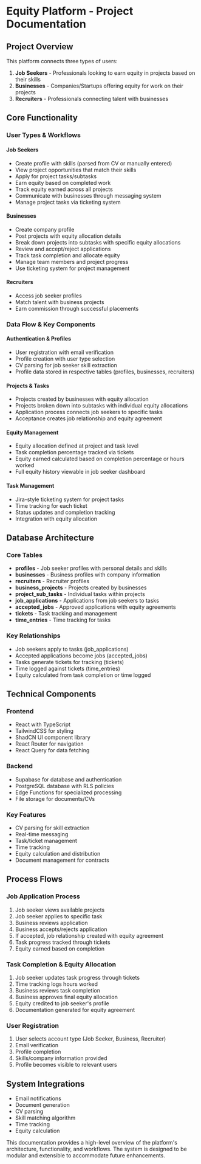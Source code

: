 
# Equity Platform - Project Documentation

## Project Overview

This platform connects three types of users:

1. **Job Seekers** - Professionals looking to earn equity in projects based on their skills
2. **Businesses** - Companies/Startups offering equity for work on their projects
3. **Recruiters** - Professionals connecting talent with businesses

## Core Functionality

### User Types & Workflows

#### Job Seekers
- Create profile with skills (parsed from CV or manually entered)
- View project opportunities that match their skills
- Apply for project tasks/subtasks
- Earn equity based on completed work
- Track equity earned across all projects
- Communicate with businesses through messaging system
- Manage project tasks via ticketing system

#### Businesses
- Create company profile
- Post projects with equity allocation details
- Break down projects into subtasks with specific equity allocations
- Review and accept/reject applications
- Track task completion and allocate equity
- Manage team members and project progress
- Use ticketing system for project management

#### Recruiters
- Access job seeker profiles
- Match talent with business projects
- Earn commission through successful placements

### Data Flow & Key Components

#### Authentication & Profiles
- User registration with email verification
- Profile creation with user type selection
- CV parsing for job seeker skill extraction
- Profile data stored in respective tables (profiles, businesses, recruiters)

#### Projects & Tasks
- Projects created by businesses with equity allocation
- Projects broken down into subtasks with individual equity allocations
- Application process connects job seekers to specific tasks
- Acceptance creates job relationship and equity agreement

#### Equity Management
- Equity allocation defined at project and task level
- Task completion percentage tracked via tickets
- Equity earned calculated based on completion percentage or hours worked
- Full equity history viewable in job seeker dashboard

#### Task Management
- Jira-style ticketing system for project tasks
- Time tracking for each ticket
- Status updates and completion tracking
- Integration with equity allocation

## Database Architecture

### Core Tables
- **profiles** - Job seeker profiles with personal details and skills
- **businesses** - Business profiles with company information
- **recruiters** - Recruiter profiles
- **business_projects** - Projects created by businesses
- **project_sub_tasks** - Individual tasks within projects
- **job_applications** - Applications from job seekers to tasks
- **accepted_jobs** - Approved applications with equity agreements
- **tickets** - Task tracking and management
- **time_entries** - Time tracking for tasks

### Key Relationships
- Job seekers apply to tasks (job_applications)
- Accepted applications become jobs (accepted_jobs)
- Tasks generate tickets for tracking (tickets)
- Time logged against tickets (time_entries)
- Equity calculated from task completion or time logged

## Technical Components

### Frontend
- React with TypeScript
- TailwindCSS for styling
- ShadCN UI component library
- React Router for navigation
- React Query for data fetching

### Backend
- Supabase for database and authentication
- PostgreSQL database with RLS policies
- Edge Functions for specialized processing
- File storage for documents/CVs

### Key Features
- CV parsing for skill extraction
- Real-time messaging
- Task/ticket management
- Time tracking
- Equity calculation and distribution
- Document management for contracts

## Process Flows

### Job Application Process
1. Job seeker views available projects
2. Job seeker applies to specific task
3. Business reviews application
4. Business accepts/rejects application
5. If accepted, job relationship created with equity agreement
6. Task progress tracked through tickets
7. Equity earned based on completion

### Task Completion & Equity Allocation
1. Job seeker updates task progress through tickets
2. Time tracking logs hours worked
3. Business reviews task completion
4. Business approves final equity allocation
5. Equity credited to job seeker's profile
6. Documentation generated for equity agreement

### User Registration
1. User selects account type (Job Seeker, Business, Recruiter)
2. Email verification
3. Profile completion
4. Skills/company information provided
5. Profile becomes visible to relevant users

## System Integrations
- Email notifications
- Document generation
- CV parsing
- Skill matching algorithm
- Time tracking
- Equity calculation

This documentation provides a high-level overview of the platform's architecture, functionality, and workflows. The system is designed to be modular and extensible to accommodate future enhancements.
